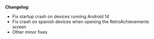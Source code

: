 **Changelog:**
* Fix startup crash on devices running Android 14
* Fix crash on spanish devices when opening the RetroAchievements screen
* Other minor fixes